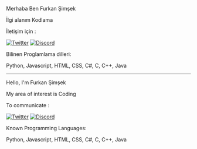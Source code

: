 Merhaba Ben Furkan Şimşek

İlgi alanım Kodlama

İletişim için : </p>
[![Twitter](https://img.shields.io/badge/Twitter-1DA1F2?style=for-the-badge&logo=twitter&logoColor=white)](https://twitter.com/Specialf_forces)
[![Discord](https://img.shields.io/badge/Discord-7289DA?style=for-the-badge&logo=discord&logoColor=white)](https://discord.gg/sNrQwFaABR)


Bilinen Proglamlama dilleri: </p>
Python,
 Javascript,
 HTML,
 CSS,
 C#,
 C,
 C++,
 Java

------------------------





Hello, I'm Furkan Şimşek

My area of interest is Coding

To communicate : </p>
[![Twitter](https://img.shields.io/badge/Twitter-1DA1F2?style=for-the-badge&logo=twitter&logoColor=white)](https://twitter.com/Specialf_forces)
[![Discord](https://img.shields.io/badge/Discord-7289DA?style=for-the-badge&logo=discord&logoColor=white)](https://discord.gg/sNrQwFaABR)


Known Programming Languages:</p>
Python,
 Javascript,
 HTML,
 CSS,
 C#,
 C,
 C++,
 Java

